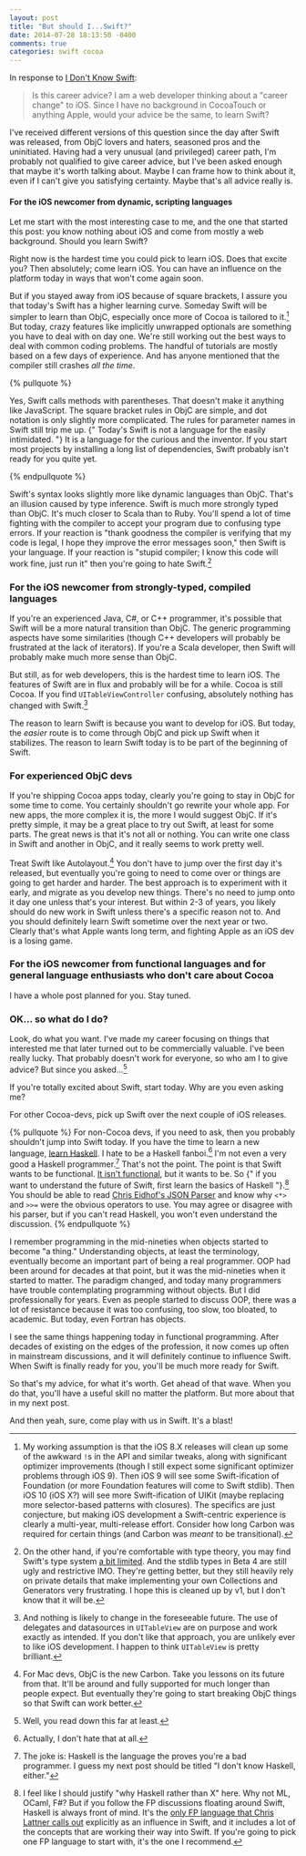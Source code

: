 ```yaml
---
layout: post
title: "But should I...Swift?"
date: 2014-07-28 18:13:50 -0400
comments: true
categories: swift cocoa
---
```


In response to [I Don't Know Swift](http://robnapier.net/i-dont-know-swift):

> Is this career advice? I am a web developer thinking about a "career change"
to iOS. Since I have no background in CocoaTouch or anything Apple, would your
advice be the same, to learn Swift?

I've received different versions of this question since the day after Swift was
released, from ObjC lovers and haters, seasoned pros and the uninitiated. Having
had a very unusual (and privileged) career path, I'm probably not qualified to
give career advice, but I've been asked enough that maybe it's worth talking
about. Maybe I can frame how to think about it, even if I can't give you
satisfying certainty. Maybe that's all advice really is.

 <!--more-->

#### For the iOS newcomer from dynamic, scripting languages

Let me start with the most interesting case to me, and the one that started
this post: you know nothing about iOS and come from mostly a web background.
Should you learn Swift?

Right now is the hardest time you could pick to learn iOS. Does that excite you?
Then absolutely; come learn iOS. You can have an influence on the platform today
in ways that won't come again soon.

But if you stayed away from iOS because of square brackets, I assure you that
today's Swift has a higher learning curve. Someday Swift will be simpler to
learn than ObjC, especially once more of Cocoa is tailored to it.[^cocoa] But
today, crazy features like implicitly unwrapped optionals are something you have
to deal with on day one. We're still working out the best ways to deal with
common coding problems. The handful of tutorials are mostly based on a few days
of experience. And has anyone mentioned that the compiler still crashes *all the
time*.

[^cocoa]: My working assumption is that the iOS 8.X releases will clean up some of the awkward `!`s in the API and similar tweaks, along with significant optimizer improvements (though I still expect some significant optimizer problems through iOS 9). Then iOS 9 will see some Swift-ification of Foundation (or more Foundation features will come to Swift stdlib). Then iOS 10 (iOS X?) will see more Swift-ification of UIKit (maybe replacing more selector-based patterns with closures). The specifics are just conjecture, but making iOS development a Swift-centric experience is clearly a multi-year, multi-release effort. Consider how long Carbon was required for certain things (and Carbon was *meant* to be transitional).

{% pullquote %}

Yes, Swift calls methods with parentheses. That doesn't make it anything like
JavaScript. The square bracket rules in ObjC are simple, and dot notation is
only slightly more complicated. The rules for parameter names in Swift still
trip me up. {" Today's Swift is not a language for the easily intimidated. "} It
is a language for the curious and the inventor. If you start most projects by
installing a long list of dependencies, Swift probably isn't ready for you quite
yet.

{% endpullquote %}

Swift's syntax looks slightly more like dynamic languages than ObjC. That's an
illusion caused by type inference. Swift is much more strongly typed than ObjC.
It's much closer to Scala than to Ruby. You'll spend a lot of time fighting with
the compiler to accept your program due to confusing type errors. If your
reaction is "thank goodness the compiler is verifying that my code is legal, I
hope they improve the error messages soon," then Swift is your language. If your
reaction is "stupid compiler; I know this code will work fine, just run it" then
you're going to hate Swift.[^types]

[^types]: On the other hand, if you're comfortable with type theory, you may find Swift's type system [a bit limited](http://nomothetis.svbtle.com/type-variance-in-swift). And the stdlib types in Beta 4 are still ugly and restrictive IMO. They're getting better, but they still heavily rely on private details that make implementing your own Collections and Generators very frustrating. I hope this is cleaned up by v1, but I don't know that it will be.

### For the iOS newcomer from strongly-typed, compiled languages

If you're an experienced Java, C#, or C++ programmer, it's possible that Swift
will be a more natural transition than ObjC. The generic programming aspects
have some similarities (though C++ developers will probably be frustrated at the
lack of iterators). If you're a Scala developer, then Swift will probably make
much more sense than ObjC.

But still, as for web developers, this is the hardest time to learn iOS. The
features of Swift are in flux and probably will be for a while. Cocoa is still
Cocoa. If you find `UITableViewController` confusing, absolutely nothing has
changed with Swift.[^tableview]

[^tableview]: And nothing is likely to change in the foreseeable future. The use of delegates and datasources in `UITableView` are on purpose and work exactly as intended. If you don't like that approach, you are unlikely ever to like iOS development. I happen to think `UITableView` is pretty brilliant.

The reason to learn Swift is because you want to develop for iOS. But today,
the *easier* route is to come through ObjC and pick up Swift when it stabilizes.
The reason to learn Swift today is to be part of the beginning of Swift.

### For experienced ObjC devs

If you're shipping Cocoa apps today, clearly you're going to stay in ObjC for
some time to come. You certainly shouldn't go rewrite your whole app. For new
apps, the more complex it is, the more I would suggest ObjC. If it's pretty
simple, it may be a great place to try out Swift, at least for some parts. The
great news is that it's not all or nothing. You can write one class in Swift and
another in ObjC, and it really seems to work pretty well.

Treat Swift like Autolayout.[^carbon] You don't have to jump over the first day
it's released, but eventually you're going to need to come over or things are
going to get harder and harder. The best approach is to experiment with it
early, and migrate as you develop new things. There's no need to jump onto it
day one unless that's your interest. But within 2-3 of years, you likely should
do new work in Swift unless there's a specific reason not to. And you should
definitely learn Swift sometime over the next year or two. Clearly that's what
Apple wants long term, and fighting Apple as an iOS dev is a losing game.

[^carbon]: For Mac devs, ObjC is the new Carbon. Take you lessons on its future from that. It'll be around and fully supported for much longer than people expect. But eventually they're going to start breaking ObjC things so that Swift can work better.

### For the iOS newcomer from functional languages and for general language enthusiasts who don't care about Cocoa

I have a whole post planned for you. Stay tuned.

### OK... so what do I do?

Look, do what you want. I've made my career focusing on things that interested
me that later turned out to be commercially valuable. I've been really lucky.
That probably doesn't work for everyone, so who am I to give advice? But since
you asked...[^asked]

If you're totally excited about Swift, start today. Why are you even asking me?

For other Cocoa-devs, pick up Swift over the next couple of iOS releases.

{% pullquote %} 
For non-Cocoa devs, if you need to ask, then you probably shouldn't jump into
Swift today. If you have the time to learn a new language,
[learn Haskell](http://learnyouahaskell.com). I  hate to be a Haskell fanboi.[^fanboi]
I'm not even a very good a Haskell programmer.[^good] That's not the point. The
point is that Swift wants to be functional.
[It isn't functional](http://robnapier.net/swift-is-not-functional), but it wants to be.
So {" if you want to understand the future of Swift, first learn the basics of
Haskell "}.[^haskell] You should be able to read
[Chris Eidhof's JSON Parser](http://chris.eidhof.nl/posts/json-parsing-in-swift.html) and know
why `<*>` and `>>=` were the obvious operators to use. You may agree or disagree
with his parser, but if you can't read Haskell, you won't even understand the 
discussion.
{% endpullquote %}

[^asked]: Well, you read down this far at least.

[^fanboi]: Actually, I don't hate that at all.

[^good]: The joke is: Haskell is the language the proves you're a bad programmer. I guess my next post should be titled "I don't know Haskell, either."

[^haskell]: I feel like I should justify "why Haskell rather than X" here. Why not ML, OCaml, F#? But if you follow the FP discussions floating around Swift, Haskell is always front of mind. It's the [only FP language that Chris Lattner calls out](http://nondot.org/sabre/) explicitly as an influence in Swift, and it includes a lot of the concepts that are working their way into Swift. If you're going to pick one FP language to start with, it's the one I recommend.

I remember programming in the mid-nineties when objects started to become "a
thing." Understanding objects, at least the terminology, eventually become an
important part of being a real programmer. OOP had been around for decades at
that point, but it was the mid-nineties when it started to matter. The paradigm
changed, and today many programmers have trouble contemplating programming
without objects. But I did professionally for years. Even as people started to
discuss OOP, there was a lot of resistance because it was too confusing, too
slow, too bloated, to academic. But today, even Fortran has objects.

I see the same things happening today in functional programming. After decades
of existing on the edges of the profession, it now comes up often in mainstream
discussions, and it will definitely continue to influence Swift. When Swift is
finally ready for you, you'll be much more ready for Swift.

So that's my advice, for what it's worth. Get ahead of that wave. When you do
that, you'll have a useful skill no matter the platform. But more about that in
my next post.

And then yeah, sure, come play with us in Swift. It's a blast!

